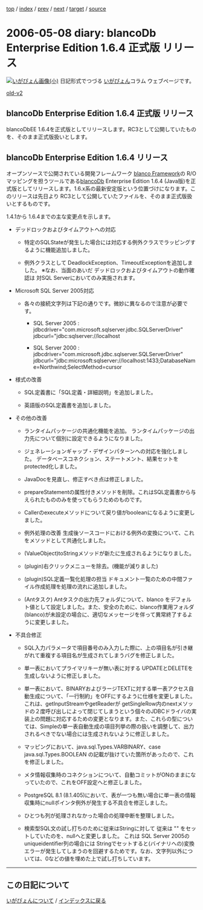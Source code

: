 [top](https://igapyon.github.io/diary/) 
 / [index](https://igapyon.github.io/diary/2006/index.html) 
 / [prev](https://igapyon.github.io/diary/2006/ig060507.html) 
 / [next](https://igapyon.github.io/diary/2006/ig060509.html) 
 / [target](https://igapyon.github.io/diary/2006/ig060508.html) 
 / [source](https://github.com/igapyon/diary/blob/gh-pages/2006/ig060508.html.src.md) 

2006-05-08 diary: blancoDb Enterprise Edition 1.6.4 正式版 リリース
=====================================================================================================
[![いがぴょん画像(小)](https://igapyon.github.io/diary/images/iga200306s.jpg "いがぴょん")](https://igapyon.github.io/diary/memo/memoigapyon.html) 日記形式でつづる [いがぴょん](https://igapyon.github.io/diary/memo/memoigapyon.html)コラム ウェブページです。

[old-v2](ig060508-orig.html)

## blancoDb Enterprise Edition 1.6.4 正式版 リリース

blancoDbEE 1.6.4を正式版としてリリースします。RC3として公開していたものを、そのまま正式版扱いとします。


## blancoDb Enterprise Edition 1.6.4 リリース

オープンソースで公開されている開発フレームワーク [blanco Framework](http://www.igapyon.jp/blanco/blanco.ja.html)の R/Oマッピングを担うツールである[blancoDb](http://www.igapyon.jp/blanco/blancodb.html) Enterprise Edition 1.6.4 (Java版)を正式版としてリリースします。1.6.x系の最新安定版という位置づけになります。このリリースは先日より RC3として公開していたファイルを、そのまま正式版扱いとするものです。

1.4.1から 1.6.4までの主な変更点を示します。

* デッドロックおよびタイムアウトへの対応
  
  * 特定のSQLStateが発生した場合には対応する例外クラスでラッピングするように機能追加しました。
    
  * 例外クラスとして DeadlockException、TimeoutExceptionを追加しました。
  ※なお、当面のあいだ デッドロックおよびタイムアウトの動作確認は 対SQL Serverにおいてのみ実施されます。
  

  
* Microsoft SQL Server 2005対応
  
  * 各々の接続文字列は下記の通りです。微妙に異なるので注意が必要です。
    
    * SQL Server 2005 : jdbcdriver="com.microsoft.sqlserver.jdbc.SQLServerDriver"
      jdbcurl="jdbc:sqlserver://localhost
      
    * SQL Server 2000 : jdbcdriver="com.microsoft.jdbc.sqlserver.SQLServerDriver" jdbcurl="jdbc:microsoft:sqlserver://localhost:1433;DatabaseName=Northwind;SelectMethod=cursor
    

  

  
* 様式の改善
  
  * SQL定義書に「SQL定義・詳細説明」を追加しました。
    
  * 英語版のSQL定義書を追加しました。
  

  
* その他の改善
  
  * ランタイムパッケージの共通化機能を追加。
    ランタイムパッケージの出力先について個別に設定できるようになりました。
    
  * ジェネレーションギャップ・デザインパターンへの対応を強化しました。
    データベースコネクション、ステートメント、結果セットをprotected化しました。
    
  * JavaDocを見直し、修正すべき点は修正しました。
    
  * prepareStatementの属性付きメソッドを削除。これはSQL定義書から与えられたもののみを使ってもらうためのものです。
    
  * Callerのexecuteメソッドについて戻り値がbooleanになるように変更しました。
    
  * 例外処理の改善
    生成後ソースコードにおける例外の変換について、これをメソッドとして共通化しました。
    
  * (ValueObject)toStringメソッドが新たに生成されるようになりました。
    
  * (plugin)右クリックメニューを除去。(機能が減りました)
    
  * (plugin)SQL定義一覧化処理の担当
    ドキュメント一覧のための中間ファイル作成処理を処理の流れに追加しました。
    
  * (Antタスク) Antタスクの出力先フォルダについて、blanco をデフォルト値として設定しました。また、安全のために、blanco作業用フォルダ(blanco)が未設定の場合に、適切なメッセージを伴って異常終了するように変更しました。
  

  
* 不具合修正
  
  * SQL入力パラメータで項目番号のみ入力した際に、上の項目名が引き継がれて重複する項目名が生成されてしまうバグを修正しました。
    
  * 単一表においてプライマリキーが無い表に対する UPDATEとDELETEを生成しないように修正しました。
    
  * 単一表において、BINARYおよびラージTEXTに対する単一表アクセス自動生成について、「一行制約」をOFFにするように仕様を変更しました。
    これは、getInputStreamやgetReaderが getSingleRow内のnextメソッドの２度呼び出しによって閉じてしまうという個々のJDBCドライバの実装上の問題に対応するための変更となります。また、これらの型については、Simpleの単一表自動生成の項目列挙の際の扱いを調整して、出力されるべきでない場合には生成されないように修正しました。
    
  * マッピングにおいて、java.sql.Types.VARBINARY、case java.sql.Types.BOOLEAN
    の記載が抜けていた箇所があったので、これを修正しました。  
    
  * メタ情報収集時のコネクションについて、自動コミットがONのままになっていたので、これをOFF設定へと修正しました。
    
  * PostgreSQL 8.1 (8.1.405)において、表が一つも無い場合に単一表の情報収集時にnullポインタ例外が発生する不具合を修正しました。
    
  * ひとつも列が処理されなかった場合の処理中断を整理しました。
    
  * 検索型SQL文の試し打ちのために従来はStringに対して 従来は "" をセットしていたのを、nullへと変更しました。
    これは SQL Server 2005の uniqueidentifier列の場合には Stringでセットすると(バイナリへの)変換エラーが発生してしまうのを回避するためです。なお、文字列以外については、0などの値を埋めた上で試し打ちしています。

----------------------------------------------------------------------------------------------------

## この日記について
[いがぴょんについて](https://igapyon.github.io/diary/memo/memoigapyon.html) / [インデックスに戻る](https://igapyon.github.io/diary/idxall.html)
